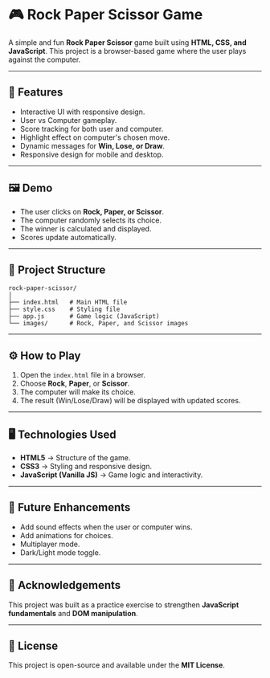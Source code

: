 # 🎮 Rock Paper Scissor Game

A simple and fun **Rock Paper Scissor** game built using **HTML, CSS, and JavaScript**. This project is a browser-based game where the user plays against the computer.

---

## 📌 Features

* Interactive UI with responsive design.
* User vs Computer gameplay.
* Score tracking for both user and computer.
* Highlight effect on computer's chosen move.
* Dynamic messages for **Win, Lose, or Draw**.
* Responsive design for mobile and desktop.

---

## 🖼️ Demo

* The user clicks on **Rock, Paper, or Scissor**.
* The computer randomly selects its choice.
* The winner is calculated and displayed.
* Scores update automatically.

---

## 📂 Project Structure

```
rock-paper-scissor/
│
├── index.html   # Main HTML file
├── style.css    # Styling file
├── app.js       # Game logic (JavaScript)
└── images/      # Rock, Paper, and Scissor images
```

---

## ⚙️ How to Play

1. Open the `index.html` file in a browser.
2. Choose **Rock**, **Paper**, or **Scissor**.
3. The computer will make its choice.
4. The result (Win/Lose/Draw) will be displayed with updated scores.

---

## 🖥️ Technologies Used

* **HTML5** → Structure of the game.
* **CSS3** → Styling and responsive design.
* **JavaScript (Vanilla JS)** → Game logic and interactivity.

---

## 🚀 Future Enhancements

* Add sound effects when the user or computer wins.
* Add animations for choices.
* Multiplayer mode.
* Dark/Light mode toggle.

---

## 🙌 Acknowledgements

This project was built as a practice exercise to strengthen **JavaScript fundamentals** and **DOM manipulation**.

---

## 📜 License

This project is open-source and available under the **MIT License**.
